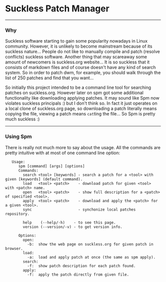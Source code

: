 # Suckless Patch Manager
---

### Why

Suckless software starting to gain some popularity nowadays in Linux community. However, it is unlikely to become mainstream because of its suckless nature... People do not like to manually compile and patch (resolve conflicts) suckless software. Another thing that may scareaway some amount of newcomers is suckless.org website... It is so suckless that it consists of markdown files and of course doesn't have any kind of search system. So in order to patch dwm, for example, you should walk through the list of 250 patches and find that you want...  

So initially this project intended to be a command line tool for searching patches on suckless.org. However later on spm got some additional functionality like downloading applying patches. It may sound like Spm now violates suckless principals :) but I don't think so. In fact it just operates on a local clone of suckless.org page, so downloading a patch literally means copying the file, viewing a patch means ```cat```ting the file... So Spm is pretty much suckless :)

---
### Using Spm

There is really not much more to say about the usage. All the commands are pretty intuitive with at most of one command line option:
```
   Usage:
	  spm [command] [args] [options]
	  Commands:
	    search <tool> [keywords] - search a patch for a <tool> with given [keywords] (default command).         
	    load   <tool> <patch>    - download patch for given <tool> with <patch> name.
	    open   <tool> <patch>    - show full description for a <patch> of specified <tool>.           
	    apply  <tool> <patch>    - download and apply the <patch> for a given <tool>.
	    sync                     - synchonize local patches repository.
      
	    help    (--help/-h)    - to see this page.
	    version (--version/-v) - to get version info.
			
	  Options:
	    open: 
	      -b:  show the web page on suckless.org for given patch in browser.
	    load: 
	      -a:  load and apply patch at once (the same as spm apply).
	    search: 
	      -f:  show patch description for each patch found.
	    apply: 
	      -f:  apply the patch directly from given file.
```
